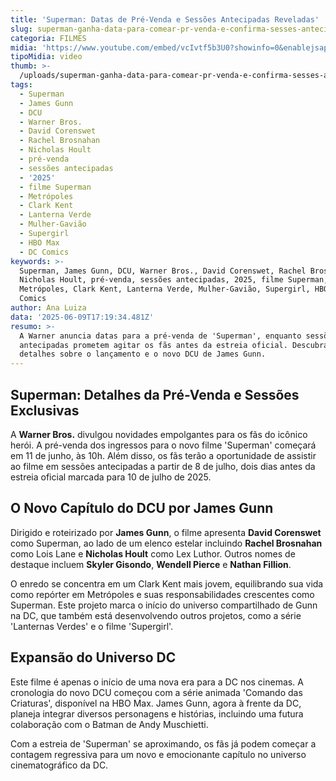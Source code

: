 ```yaml
---
title: 'Superman: Datas de Pré-Venda e Sessões Antecipadas Reveladas'
slug: superman-ganha-data-para-comear-pr-venda-e-confirma-sesses-antecipadas
categoria: FILMES
midia: 'https://www.youtube.com/embed/vcIvtf5b3U0?showinfo=0&enablejsapi=1'
tipoMidia: video
thumb: >-
  /uploads/superman-ganha-data-para-comear-pr-venda-e-confirma-sesses-antecipadas-thumb.png
tags:
  - Superman
  - James Gunn
  - DCU
  - Warner Bros.
  - David Corenswet
  - Rachel Brosnahan
  - Nicholas Hoult
  - pré-venda
  - sessões antecipadas
  - '2025'
  - filme Superman
  - Metrópoles
  - Clark Kent
  - Lanterna Verde
  - Mulher-Gavião
  - Supergirl
  - HBO Max
  - DC Comics
keywords: >-
  Superman, James Gunn, DCU, Warner Bros., David Corenswet, Rachel Brosnahan,
  Nicholas Hoult, pré-venda, sessões antecipadas, 2025, filme Superman,
  Metrópoles, Clark Kent, Lanterna Verde, Mulher-Gavião, Supergirl, HBO Max, DC
  Comics
author: Ana Luiza
data: '2025-06-09T17:19:34.481Z'
resumo: >-
  A Warner anuncia datas para a pré-venda de 'Superman', enquanto sessões
  antecipadas prometem agitar os fãs antes da estreia oficial. Descubra todos os
  detalhes sobre o lançamento e o novo DCU de James Gunn.
---
```


## Superman: Detalhes da Pré-Venda e Sessões Exclusivas

<blockquote class="twitter-tweet"><a href="https://twitter.com/user/status/1932112375873712205"></a></blockquote>

A **Warner Bros.** divulgou novidades empolgantes para os fãs do icônico herói. A pré-venda dos ingressos para o novo filme 'Superman' começará em 11 de junho, às 10h. Além disso, os fãs terão a oportunidade de assistir ao filme em sessões antecipadas a partir de 8 de julho, dois dias antes da estreia oficial marcada para 10 de julho de 2025.

## O Novo Capítulo do DCU por James Gunn

Dirigido e roteirizado por **James Gunn**, o filme apresenta **David Corenswet** como Superman, ao lado de um elenco estelar incluindo **Rachel Brosnahan** como Lois Lane e **Nicholas Hoult** como Lex Luthor. Outros nomes de destaque incluem **Skyler Gisondo**, **Wendell Pierce** e **Nathan Fillion**.

O enredo se concentra em um Clark Kent mais jovem, equilibrando sua vida como repórter em Metrópoles e suas responsabilidades crescentes como Superman. Este projeto marca o início do universo compartilhado de Gunn na DC, que também está desenvolvendo outros projetos, como a série 'Lanternas Verdes' e o filme 'Supergirl'.

## Expansão do Universo DC

Este filme é apenas o início de uma nova era para a DC nos cinemas. A cronologia do novo DCU começou com a série animada 'Comando das Criaturas', disponível na HBO Max. James Gunn, agora à frente da DC, planeja integrar diversos personagens e histórias, incluindo uma futura colaboração com o Batman de Andy Muschietti.

Com a estreia de 'Superman' se aproximando, os fãs já podem começar a contagem regressiva para um novo e emocionante capítulo no universo cinematográfico da DC.

